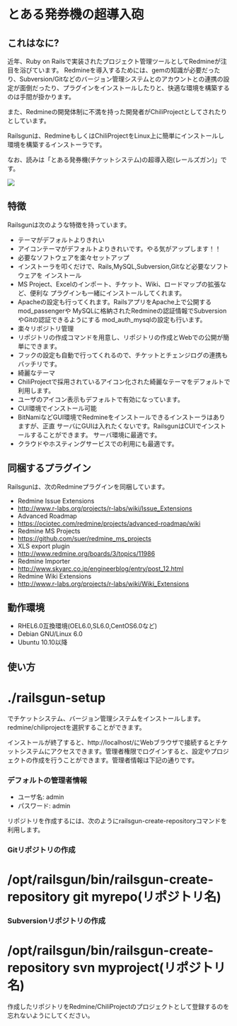 # とある発券機の超導入砲

## これはなに?

近年、Ruby on Railsで実装されたプロジェクト管理ツールとしてRedmineが注目を浴びています。
Redmineを導入するためには、gemの知識が必要だったり、Subversion/Gitなどのバージョン管理システムとのアカウントとの連携の設定が面倒だったり、プラグインをインストールしたりと、快適な環境を構築するのは手間が掛かります。

また、Redmineの開発体制に不満を持った開発者がChiliProjectとしてされたりとしています。

Railsgunは、RedmineもしくはChiliProjectをLinux上に簡単にインストールし環境を構築するインストーラです。

なお、読みは「とある発券機(チケットシステム)の超導入砲(レールズガン)」です。

<img src="railsgun/raw/master/docs/img/railsgun.png" />

## 特徴
Railsgunは次のような特徴を持っています。
 
 * テーマがデフォルトよりきれい
  * アイコンテーマがデフォルトよりきれいです。やる気がアップします！！
 * 必要なソフトウェアを楽々セットアップ
  * インストーラを叩くだけで、Rails,MySQL,Subversion,Gitなど必要なソフトウェアを
    インストール
  * MS Project、Excelのインポート、チケット、Wiki、ロードマップの拡張など、便利な
    プラグインも一緒にインストールしてくれます。
  * Apacheの設定も行ってくれます。RailsアプリをApache上で公開するmod_passengerや
    MySQLに格納されたRedmineの認証情報でSubversionやGitの認証できるようにする
    mod_auth_mysqlの設定も行います。
 * 楽々リポジトリ管理
  * リポジトリの作成コマンドを用意し、リポジトリの作成とWebでの公開が簡単にできます。
  * フックの設定も自動で行ってくれるので、チケットとチェンジログの連携もバッチリです。
 * 綺麗なテーマ
  * ChiliProjectで採用されているアイコン化された綺麗なテーマをデフォルトで利用します。
  * ユーザのアイコン表示もデフォルトで有効になっています。
 * CUI環境でインストール可能
  * BitNamiなどGUI環境でRedmineをインストールできるインストーラはありますが、正直
    サーバにGUIは入れたくないです。RailsgunはCUIでインストールすることができます。
    サーバ環境に最適です。
  * クラウドやホスティングサービスでの利用にも最適です。

## 同梱するプラグイン

Railsgunは、次のRedmineプラグインを同梱しています。

 * Redmine Issue Extensions
  * http://www.r-labs.org/projects/r-labs/wiki/Issue_Extensions
 * Advanced Roadmap
  * https://ociotec.com/redmine/projects/advanced-roadmap/wiki
 * Redmine MS Projects
  * https://github.com/suer/redmine_ms_projects
 * XLS export plugin
  * http://www.redmine.org/boards/3/topics/11986
 * Redmine Importer
  * http://www.skyarc.co.jp/engineerblog/entry/post_12.html
 * Redmine Wiki Extensions
  * http://www.r-labs.org/projects/r-labs/wiki/Wiki_Extensions

## 動作環境

 * RHEL6.0互換環境(OEL6.0,SL6.0,CentOS6.0など)
 * Debian GNU/Linux 6.0
 * Ubuntu 10.10以降

## 使い方

 # ./railsgun-setup

でチケットシステム、バージョン管理システムをインストールします。redmine/chiliprojectを選択することができます。

インストールが終了すると、http://localhost/にWebブラウザで接続するとチケットシステムにアクセスできます。管理者権限でログインすると、設定やプロジェクトの作成を行うことができます。管理者情報は下記の通りです。

### デフォルトの管理者情報

 * ユーザ名: admin
 * パスワード: admin

リポジトリを作成するには、次のようにrailsgun-create-repositoryコマンドを利用します。

### Gitリポジトリの作成

 # /opt/railsgun/bin/railsgun-create-repository git myrepo(リポジトリ名)

### Subversionリポジトリの作成

 # /opt/railsgun/bin/railsgun-create-repository svn myproject(リポジトリ名)

作成したリポジトリをRedmine/ChiliProjectのプロジェクトとして登録するのを忘れないようにしてください。

